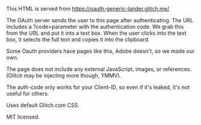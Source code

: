 This HTML is served from https://oauth-generic-lander.glitch.me/

The OAuth server sends the user to this page after authenticating.
The URL includes a ?code=parameter with the authentication code.
We grab this from the URL and put it into a text box.
When the user clicks into the text box, it selects the full text and copies it into the clipboard.

Some Oauth providers have pages like this, Adobe doesn't, so we made our own.

The page does not include any external JavaScript, images, or references.
(Glitch may be injecting more though, YMMV).

The auth-code only works for your Client-ID, so even if it's leaked, it's not useful for others.

Uses default Glitch.com CSS.

MIT licensed.
